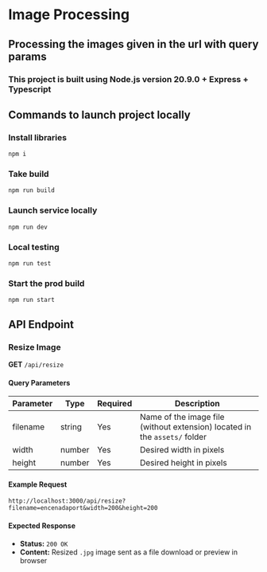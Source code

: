 # Image Processing

## Processing the images given in the url with query params

### This project is built using Node.js version 20.9.0 + Express + Typescript

## Commands to launch project locally

### Install libraries

```npm i```

### Take build

```npm run build```

### Launch service locally

```npm run dev```

### Local testing

```npm run test```

### Start the prod build 

```npm run start```

## API Endpoint

### Resize Image

**GET** `/api/resize`

#### Query Parameters

| Parameter | Type   | Required | Description                         |
|-----------|--------|----------|-------------------------------------|
| filename  | string | Yes      | Name of the image file (without extension) located in the `assets/` folder |
| width     | number | Yes      | Desired width in pixels             |
| height    | number | Yes      | Desired height in pixels            |

#### Example Request

```http://localhost:3000/api/resize?filename=encenadaport&width=200&height=200```

#### Expected Response

- **Status:** `200 OK`
- **Content:** Resized `.jpg` image sent as a file download or preview in browser



